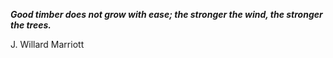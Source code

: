_**Good timber does not grow with ease; the stronger the wind, the stronger the trees.**_

J. Willard Marriott